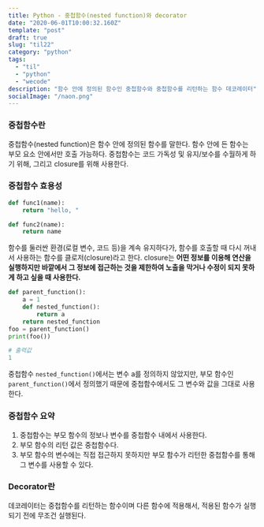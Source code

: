 ```yaml
---
title: Python - 중첩함수(nested function)와 decorator
date: "2020-06-01T10:00:32.160Z"
template: "post"
draft: true
slug: "til22"
category: "python"
tags:
  - "til"
  - "python"
  - "wecode"
description: "함수 안에 정의된 함수인 중첩함수와 중첩함수를 리턴하는 함수 데코레이터"
socialImage: "/naon.png"
---
```


### 중첩함수란
중첩함수(nested function)은 함수 안에 정의된 함수를 말한다. 함수 안에 든 함수는 부모 요소 안에서만 호출 가능하다. 중첩함수는 코드 가독성 및 유지/보수를 수월하게 하기 위해, 그리고 closure를 위해 사용한다.

### 중첩함수 효용성

```python
def func1(name):
    return "hello, "

def func2(name):
    return name
```

함수를 둘러싼 환경(로컬 변수, 코드 등)을 계속 유지하다가, 함수를 호출할 때 다시 꺼내서 사용하는 함수를 클로저(closure)라고 한다. closure는 **어떤 정보를 이용해 연산을 실행하지만 바깥에서 그 정보에 접근하는 것을 제한하여 노출을 막거나 수정이 되지 못하게 하고 싶을 때 사용한다.**

```python
def parent_function():
    a = 1
    def nested_function():
        return a
    return nested_function
foo = parent_function()
print(foo())
```
```python
# 출력값
1
```
중첩함수 `nested_function()`에서는 변수 a를 정의하지 않았지만, 부모 함수인 `parent_function()`에서 정의했기 때문에 중첩함수에서도 그 변수와 값을 그대로 사용한다.

### 중첩함수 요약
1. 중첩함수는 부모 함수의 정보나 변수를 중첩함수 내에서 사용한다.
2. 부모 함수의 리턴 값은 중첩함수다.
3. 부모 함수의 변수에는 직접 접근하지 못하지만 부모 함수가 리턴한 중첩함수를 통해 그 변수를 사용할 수 있다.

### Decorator란
데코레이터는 중첩함수를 리턴하는 함수이며 다른 함수에 적용해서, 적용된 함수가 실행되기 전에 무조건 실행된다.